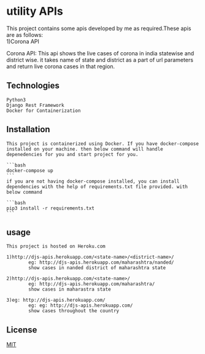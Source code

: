 # utility APIs
This project contains some apis developed by me as required.These apis are as follows:  
1)Corona API

Corona API:
    This api shows the live cases of corona in india statewise and district wise.
    it takes name of state and district as a part of url parameters and return live
    corona cases in that region.


## Technologies

    Python3
    Django Rest Framework
    Docker for Containerization

## Installation

    This project is containerized using Docker. If you have docker-compose installed on your machine. then below command will handle depenedencies for you and start project for you.

    ```bash
    docker-compose up
    ```
    if you are not having docker-compose installed, you can install dependencies with the help of requirements.txt file provided. with below command 
    
    ```bash
    pip3 install -r requirements.txt
    ```
## usage
    This project is hosted on Heroku.com
    
    1)http://djs-apis.herokuapp.com/<state-name>/<district-name>/
            eg: http://djs-apis.herokuapp.com/maharashtra/nanded/
            show cases in nanded district of maharashtra state
    
    2)http://djs-apis.herokuapp.com/<state-name>/
            eg: http://djs-apis.herokuapp.com/maharashtra/
            show cases in maharastra state

    3)eg: http://djs-apis.herokuapp.com/
            eg: eg: http://djs-apis.herokuapp.com/
            show cases throughout the country

## License
[MIT](https://choosealicense.com/licenses/mit/)




